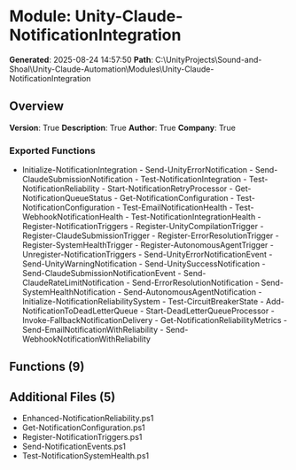 # Module: Unity-Claude-NotificationIntegration

**Generated**: 2025-08-24 14:57:50
**Path**: C:\UnityProjects\Sound-and-Shoal\Unity-Claude-Automation\Modules\Unity-Claude-NotificationIntegration

## Overview
**Version**: True
**Description**: True
**Author**: True
**Company**: True

### Exported Functions
- Initialize-NotificationIntegration - Send-UnityErrorNotification - Send-ClaudeSubmissionNotification - Test-NotificationIntegration - Test-NotificationReliability - Start-NotificationRetryProcessor - Get-NotificationQueueStatus - Get-NotificationConfiguration - Test-NotificationConfiguration - Test-EmailNotificationHealth - Test-WebhookNotificationHealth - Test-NotificationIntegrationHealth - Register-NotificationTriggers - Register-UnityCompilationTrigger - Register-ClaudeSubmissionTrigger - Register-ErrorResolutionTrigger - Register-SystemHealthTrigger - Register-AutonomousAgentTrigger - Unregister-NotificationTriggers - Send-UnityErrorNotificationEvent - Send-UnityWarningNotification - Send-UnitySuccessNotification - Send-ClaudeSubmissionNotificationEvent - Send-ClaudeRateLimitNotification - Send-ErrorResolutionNotification - Send-SystemHealthNotification - Send-AutonomousAgentNotification - Initialize-NotificationReliabilitySystem - Test-CircuitBreakerState - Add-NotificationToDeadLetterQueue - Start-DeadLetterQueueProcessor - Invoke-FallbackNotificationDelivery - Get-NotificationReliabilityMetrics - Send-EmailNotificationWithReliability - Send-WebhookNotificationWithReliability
## Functions (9)

## Additional Files (5)
- Enhanced-NotificationReliability.ps1
- Get-NotificationConfiguration.ps1
- Register-NotificationTriggers.ps1
- Send-NotificationEvents.ps1
- Test-NotificationSystemHealth.ps1

